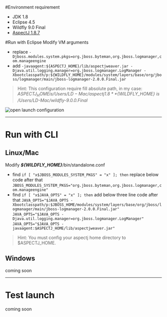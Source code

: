 #Environment requirement
* JDK 1.8
* Eclipse 4.5
* Wildfly 9.0 Final
* [AspectJ 1.8.7](https://eclipse.org/aspectj/)

#Run with Eclipse
Modify VM arguments

* replace
  `-Djboss.modules.system.pkgs=org.jboss.byteman,org.jboss.logmanager,com.manageengine`
* add
  `-javaagent:${ASPECTJ_HOME}/lib/aspectjweaver.jar -Djava.util.logging.manager=org.jboss.logmanager.LogManager -Xbootclasspath/p:${WILDFLY_HOME}/modules/system/layers/base/org/jboss/logmanager/main/jboss-logmanager-2.0.0.Final.jar`

>Hint: This configuration require fill absolute path, in my case:
*${ASPECTJ_HOME} is /Users/LD-Mac/aspectj1.8*
*${WILDFLY_HOME} is /Users/LD-Mac/wildfly-9.0.0.Final*

![open launch configuration](https://slack-files.com/files-pub/T09SX28QK-F0B81KMPV-6c4e91be37/_____________2015-09-24_17.26.52.png)

---
# Run with CLI
## Linux/Mac
Modify ***${WILDFLY_HOME}***/bin/standalone.conf

* find `if [ "x$JBOSS_MODULES_SYSTEM_PKGS" = "x" ]; then`
  replace below code after that
  `JBOSS_MODULES_SYSTEM_PKGS="org.jboss.byteman,org.jboss.logmanager,com.manageengine"`
* find `if [ "x$JAVA_OPTS" = "x" ]; then`
  add below three line code after that
  `JAVA_OPTS="$JAVA_OPTS -Xbootclasspath/p:$JBOSS_HOME/modules/system/layers/base/org/jboss/logmanager/main/jboss-logmanager-2.0.0.Final.jar"`
  `JAVA_OPTS="$JAVA_OPTS -Djava.util.logging.manager=org.jboss.logmanager.LogManager"`
  `JAVA_OPTS="$JAVA_OPTS -javaagent:$ASPECTJ_HOME/lib/aspectjweaver.jar"`

>Hint: You must config your aspectj home directory to $ASPECTJ_HOME.

## Windows
coming soon

---
# Test launch
coming soon
